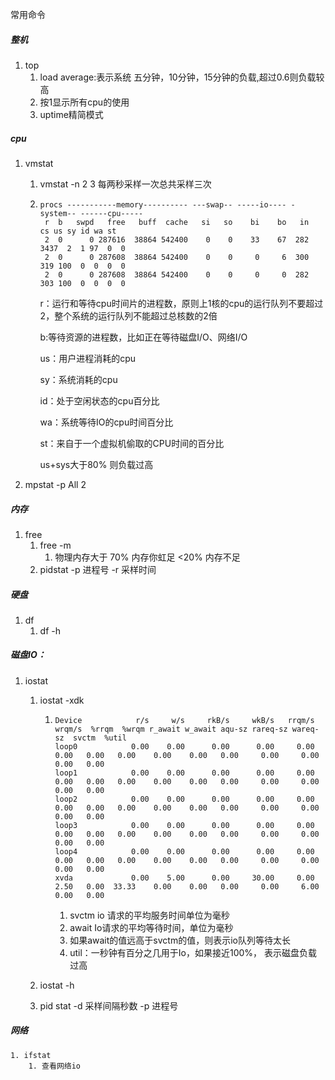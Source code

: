 常用命令

##### 整机

1. top
   1. load average:表示系统 五分钟，10分钟，15分钟的负载,超过0.6则负载较高
   2. 按1显示所有cpu的使用
   3. uptime精简模式

##### cpu

1. vmstat

   1. vmstat -n 2 3 每两秒采样一次总共采样三次

   2. ```
      procs -----------memory---------- ---swap-- -----io---- -system-- ------cpu-----
       r  b   swpd   free   buff  cache   si   so    bi    bo   in   cs us sy id wa st
       2  0      0 287616  38864 542400    0    0    33    67  282 3437  2  1 97  0  0
       2  0      0 287608  38864 542400    0    0     0     6  300  319 100  0  0  0  0
       2  0      0 287608  38864 542400    0    0     0     0  282  303 100  0  0  0  0
      
      ```

      r：运行和等待cpu时间片的进程数，原则上1核的cpu的运行队列不要超过2，整个系统的运行队列不能超过总核数的2倍

      b:等待资源的进程数，比如正在等待磁盘I/O、网络I/O

      us：用户进程消耗的cpu

      sy：系统消耗的cpu

      id：处于空闲状态的cpu百分比

      wa：系统等待IO的cpu时间百分比

      st：来自于一个虚拟机偷取的CPU时间的百分比

      us+sys大于80% 则负载过高

2. mpstat -p All 2

##### 内存

1. free
   1. free -m
      1. 物理内存大于 70% 内存你虹足 <20% 内存不足
   2. pidstat -p 进程号  -r 采样时间

##### 硬盘

1. df
   1. df -h 



##### 磁盘IO：

1. iostat

   1. iostat -xdk

      1. ```
         Device            r/s     w/s     rkB/s     wkB/s   rrqm/s   wrqm/s  %rrqm  %wrqm r_await w_await aqu-sz rareq-sz wareq-sz  svctm  %util
         loop0            0.00    0.00      0.00      0.00     0.00     0.00   0.00   0.00    0.00    0.00   0.00     0.00     0.00   0.00   0.00
         loop1            0.00    0.00      0.00      0.00     0.00     0.00   0.00   0.00    0.00    0.00   0.00     0.00     0.00   0.00   0.00
         loop2            0.00    0.00      0.00      0.00     0.00     0.00   0.00   0.00    0.00    0.00   0.00     0.00     0.00   0.00   0.00
         loop3            0.00    0.00      0.00      0.00     0.00     0.00   0.00   0.00    0.00    0.00   0.00     0.00     0.00   0.00   0.00
         loop4            0.00    0.00      0.00      0.00     0.00     0.00   0.00   0.00    0.00    0.00   0.00     0.00     0.00   0.00   0.00
         xvda             0.00    5.00      0.00     30.00     0.00     2.50   0.00  33.33    0.00    0.00   0.00     0.00     6.00   0.00   0.00
         ```

         1. svctm io 请求的平均服务时间单位为毫秒
         2. await Io请求的平均等待时间，单位为毫秒
         3. 如果await的值远高于svctm的值，则表示io队列等待太长
         4. util：一秒钟有百分之几用于Io，如果接近100%， 表示磁盘负载过高

   2. iostat -h

   3. pid stat -d 采样间隔秒数 -p 进程号

##### 网络

 	1. ifstat
      	1. 查看网络io

